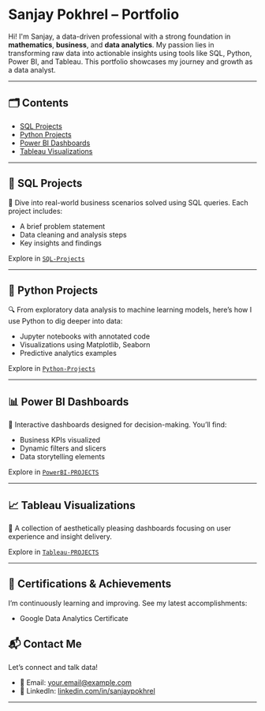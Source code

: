 # Sanjay Pokhrel – Portfolio


Hi! I'm Sanjay, a data-driven professional with a strong foundation in **mathematics**, **business**, and **data analytics**. My passion lies in transforming raw data into actionable insights using tools like SQL, Python, Power BI, and Tableau. This portfolio showcases my journey and growth as a data analyst.

---

## 🗂️ Contents

- [SQL Projects](#sql-projects)
- [Python Projects](#python-projects)
- [Power BI Dashboards](#power-bi-dashboards)
- [Tableau Visualizations](#tableau-visualizations)

---

## 🧠 SQL Projects

📌 Dive into real-world business scenarios solved using SQL queries. Each project includes:
- A brief problem statement
- Data cleaning and analysis steps
- Key insights and findings

Explore in [`SQL-Projects`](./SQL-Projects)

---

## 🐍 Python Projects

🔍 From exploratory data analysis to machine learning models, here’s how I use Python to dig deeper into data:
- Jupyter notebooks with annotated code
- Visualizations using Matplotlib, Seaborn
- Predictive analytics examples

Explore in [`Python-Projects`](./Python-Projects)

---

## 📊 Power BI Dashboards

🚀 Interactive dashboards designed for decision-making. You’ll find:
- Business KPIs visualized
- Dynamic filters and slicers
- Data storytelling elements

Explore in [`PowerBI-PROJECTS`](./PowerBI-PROJECTS)

---

## 📈 Tableau Visualizations

🎨 A collection of aesthetically pleasing dashboards focusing on user experience and insight delivery.

Explore in [`Tableau-PROJECTS`](./Tableau-PROJECTS)

---

## 🏅 Certifications & Achievements

I’m continuously learning and improving. See my latest accomplishments:
- Google Data Analytics Certificate

## 📬 Contact Me

Let’s connect and talk data!

- 📧 Email: [your.email@example.com](mailto:your.email@example.com)
- 💼 LinkedIn: [linkedin.com/in/sanjaypokhrel](https://www.linkedin.com/in/sanjaypokhrel)
---
